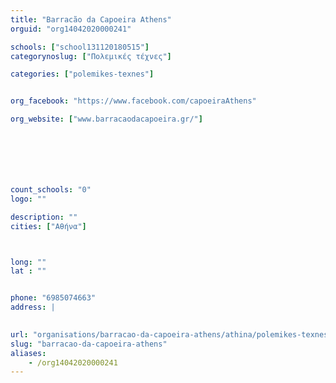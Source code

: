 ```yaml
---
title: "Barracão da Capoeira Athens"
orguid: "org14042020000241"

schools: ["school131120180515"]
categorynoslug: ["Πολεμικές τέχνες"]

categories: ["polemikes-texnes"]


org_facebook: "https://www.facebook.com/capoeiraAthens"

org_website: ["www.barracaodacapoeira.gr/"]







count_schools: "0"
logo: ""

description: ""
cities: ["Αθήνα"]



long: ""
lat : ""


phone: "6985074663"
address: |
    

url: "organisations/barracao-da-capoeira-athens/athina/polemikes-texnes"
slug: "barracao-da-capoeira-athens"
aliases:
    - /org14042020000241
---
```




